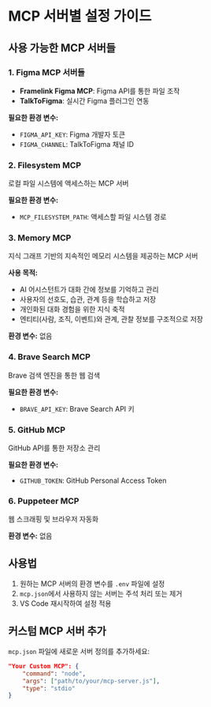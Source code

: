 # MCP 서버별 설정 가이드

## 사용 가능한 MCP 서버들

### 1. Figma MCP 서버들

- **Framelink Figma MCP**: Figma API를 통한 파일 조작
- **TalkToFigma**: 실시간 Figma 플러그인 연동

**필요한 환경 변수:**

- `FIGMA_API_KEY`: Figma 개발자 토큰
- `FIGMA_CHANNEL`: TalkToFigma 채널 ID

### 2. Filesystem MCP

로컬 파일 시스템에 액세스하는 MCP 서버

**필요한 환경 변수:**

- `MCP_FILESYSTEM_PATH`: 액세스할 파일 시스템 경로

### 3. Memory MCP

지식 그래프 기반의 지속적인 메모리 시스템을 제공하는 MCP 서버

**사용 목적:**

- AI 어시스턴트가 대화 간에 정보를 기억하고 관리
- 사용자의 선호도, 습관, 관계 등을 학습하고 저장
- 개인화된 대화 경험을 위한 지식 축적
- 엔티티(사람, 조직, 이벤트)와 관계, 관찰 정보를 구조적으로 저장

**환경 변수:** 없음

### 4. Brave Search MCP

Brave 검색 엔진을 통한 웹 검색

**필요한 환경 변수:**

- `BRAVE_API_KEY`: Brave Search API 키

### 5. GitHub MCP

GitHub API를 통한 저장소 관리

**필요한 환경 변수:**

- `GITHUB_TOKEN`: GitHub Personal Access Token

### 6. Puppeteer MCP

웹 스크래핑 및 브라우저 자동화

**환경 변수:** 없음

## 사용법

1. 원하는 MCP 서버의 환경 변수를 `.env` 파일에 설정
2. `mcp.json`에서 사용하지 않는 서버는 주석 처리 또는 제거
3. VS Code 재시작하여 설정 적용

## 커스텀 MCP 서버 추가

`mcp.json` 파일에 새로운 서버 정의를 추가하세요:

```json
"Your Custom MCP": {
    "command": "node",
    "args": ["path/to/your/mcp-server.js"],
    "type": "stdio"
}
```
